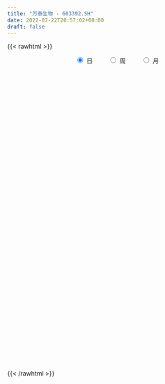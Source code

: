 ```yaml
---
title: "万泰生物 - 603392.SH"
date: 2022-07-22T20:57:02+08:00
draft: false
---
```

{{< rawhtml >}}
    <div style="text-align: center">
        <label style="padding: 1rem;"><input style="margin-right: .5rem" type="radio" name="period" value="D" checked onclick="period_change(this)">日</label>
        <label style="padding: 1rem;"><input style="margin-right: .5rem" type="radio" name="period" value="W" onclick="period_change(this)">周</label>
        <label style="padding: 1rem;"><input style="margin-right: .5rem" type="radio" name="period" value="M" onclick="period_change(this)">月</label>
    </div>
    <div id="chart" style="height: 700px;"></div> 
    <script type="text/javascript">
        const D_v = [40655.53,50555.77,61889.68,45656.63,68825.95,61385.12,40857.14,65680.72,64303.38,60136.95,59202.55,63766.22,50568.38,38785.0,48232.39,52549.21,39515.49,45872.75,40917.5,37138.83,71300.13,54491.83,67812.67,34618.19,43790.37,43344.21,34226.15,19965.22,36412.5,38536.58,28793.48,22254.84,18886.49,23066.13,15330.0,18073.84,24086.32,14543.42,19683.13,15306.91,28498.94,22264.18,15011.5,18801.82,14056.57,16717.66,24301.08,13027.8,22461.82,20604.94,12627.74,15464.22,10409.56,10789.52,12591.5,14819.95,9789.43,24243.78,25536.09,17450.72,10450.7,11233.76,12501.21,8518.9,11168.65,17611.52,13922.78,15717.94,7241.74,7333.08,12376.06,7356.01,9271.56,7936.03,13908.55,6505.1,7270.55,21451.56,23005.15,14468.25,9579.01,9866.15,11186.0,14213.27,7302.9,20492.26,20294.48,15551.03,5506.4,4870.13,4347.77,10389.99,5010.84,4607.1,4390.1,8245.4,8496.85,12874.72,5410.29,4055.24,12704.91,9029.47,7336.0,23181.32,14891.38,17153.57,13362.76,14404.41,16193.68,24405.3,17749.32,18490.27,12459.32,16534.57,12142.25,12525.86,13385.71,12654.34,10025.0,11743.94,8127.72,8694.74,8474.2,12169.99,22617.16,28805.57,30332.42,29126.15,18203.53,20110.2,28843.5,27995.75,24335.28,23721.76,21851.85,19957.33,25667.17,23704.98,19266.92,20325.81,11395.61,17347.38,13762.5,23037.36,16505.24,17175.3,17402.62,13979.6,17423.13,15240.6,11858.17,19930.47,26693.97,15442.77,24561.13,19931.1,18399.68,15757.82,16747.06,17857.82,11257.05,12531.33,14902.5,16602.97,20446.06,14986.84,11988.6,12900.78,14845.71,16255.03,13517.78,10256.54,8459.85,13167.63,8200.94,10130.71,12875.37,10303.27,12863.91,8134.31,6267.97,11303.59,8385.81,8683.78,5389.92,5614.02,14744.69,16869.66,10853.35,14661.3,7842.98,11113.6,11446.96,11412.64,8854.94,17176.94,18783.41,14224.45,16956.42,12884.19,12236.43,19841.02,20600.42,16147.03,11074.17,13200.8,15322.67,13401.57,10078.44,19686.92,12417.43,10510.64,18052.31,13556.46,13992.29,14244.68,16605.27,12832.12,17444.42,15521.42,21554.41,16731.95,12221.2,10282.61,25819.84,14359.06,16945.85,9547.06,27305.84,25936.05,17279.58,14947.1,17345.57,16037.75,11287.49,13783.94,14801.63,12348.73,9674.0,15282.66,10636.53,11398.51,8880.25,10610.5,9860.88,16409.16,12327.21,9692.96,9305.66,17862.15,18585.63,11337.15,11834.57,8656.36,7888.7,7969.99,13820.59,15361.71,14733.61,15791.3,14426.7,13117.2,12708.3,11930.83,14219.91,15230.72,11062.98,12165.73,15252.27,10013.01,8968.12,26657.37,15918.43,14185.23,13346.77,13139.51,24467.55,24458.4,23549.29,16657.76,13740.77,16700.97,19679.5,16701.36,23149.12,40829.9,33072.99,30621.84,17448.71,16321.37,19635.52,22853.06,16291.41,11307.92,14999.47,23168.38,19550.28,14617.12,31335.78,31381.61,39403.31,24851.14,26925.1,21549.9,23227.37,16259.71,21464.45,14327.57,16147.76,10061.17,10337.93,25777.71,23721.4,13020.26,11338.41,10741.16,13344.03,9720.71,9224.92,10612.04,11944.02,10198.99,12838.66,16505.78,11484.47,20063.32,13895.64,22398.66,14111.72,17316.74,7959.76,9146.37,11936.01,21555.26,35814.24,17888.24,15822.95,17402.25,15542.63,14004.68,25155.82,13099.0,15396.06,13233.08,16455.91,11738.18,10792.81,8582.0,14247.27,9239.64,15838.1,30296.51,12671.24,11080.71,13371.21,10525.44,15025.52,11698.16,9002.93,12194.33,12928.45,8255.51,6738.79,6424.63,14706.37,8937.94,12625.4,15384.05,13393.24,17341.35,11757.42,20412.5,11636.17,23910.06,25819.69,19780.19,37465.36,32377.9,24783.78,13944.52,26331.23,14550.19,11115.08,9512.26,10205.12,10745.81,15117.51,13087.63,9911.98,7962.07,24625.59,12409.53,20293.76,23510.54,20044.14,11337.83,11459.88,9660.89,14374.7,16145.09,13621.33,16845.51,15105.86,13105.41,9413.76,14286.28,11330.98,10652.49,15665.37,13561.84,21690.04,27376.52,18075.01,18523.02,21621.88,27124.78,25086.0,11520.88,14932.35,15220.21,8717.84,10858.37,10109.31,11001.29,11695.3,13669.65,15055.43,6562.8,6772.75,9792.53,16851.44,11554.41,37175.18,22398.6,20468.61,27150.43,15287.11,17339.93,37162.56,28787.69,28735.13,26687.62,19894.73,19772.9,27227.17,16903.53,13306.74,17595.19,24210.79,27886.16,14431.32,13205.49,12275.33,11996.0,14323.07,19240.41,24638.47,19576.3,16920.97,56479.71,111342.35,58833.14,68999.44,46454.78,40915.0,33939.2,58729.52,45191.4,29187.56,22670.74,24144.23,30699.99,36600.73,41553.56,68491.6,65406.68,47151.54,37544.63,35622.55,45436.68,31624.56,32771.97,41606.79,26496.02,16555.61,39559.16,32884.56,25585.97,25160.98,23072.9,24571.47,46145.17,31819.16,32129.73,33031.93,33071.94,26471.39,22742.58,16547.84,25258.95]
const D_histogram = [0.0,0.2993048433,0.8987476141,1.3203487864,2.6136910065,4.0222884427,5.9625671438,7.5292011053,6.9792901425,5.1724875735,4.9659101438,3.2742211106,2.5038515891,2.2013966273,2.6140449623,1.39238777,1.2392017063,0.472439889,0.2287772163,1.3520609345,3.1112481764,5.5711098669,4.8695756476,4.0814359268,2.8057959547,2.3444496676,1.1359746701,-0.2375178661,-2.611926589,-5.0046341703,-6.8520546349,-7.1641664216,-7.0728762165,-7.6172355856,-7.3749650559,-6.7855128394,-6.4769880857,-6.0543075109,-5.9411300584,-5.5797367882,-3.8047662156,-2.5326008824,-1.3882501192,-1.0955935423,-0.8684216581,-0.5818191692,-1.4261263595,-1.9023765016,-3.333722215,-4.1546898282,-4.1602251394,-3.8018825694,-3.1375196672,-2.7895721171,-2.0710888253,-1.3505011414,-1.007268005,-0.3227461955,1.1876516929,1.4509364613,1.4968250038,0.9634856861,1.0099199459,1.0167868573,1.4779996452,2.2168630823,2.7413520609,2.4289234905,1.9844028578,1.7043363665,0.9037959877,0.4755366655,0.4328083254,0.0720195033,-0.6582747528,-0.9473130582,-1.0592560235,0.0744651998,1.0588704084,1.4859603025,1.5800798505,1.8717796272,1.9805818276,2.1240737923,1.9316917883,2.5440681954,2.2247063404,1.384074045,0.7439228837,0.2268301059,-0.1176191181,-0.8760696446,-1.1285598894,-1.2089363724,-1.2427513056,-1.3429709773,-1.5754146483,-1.9540918936,-1.9948786874,-1.9046276484,-1.8953697541,-1.6662843421,-1.3408117228,-0.2318372835,0.2774070718,1.0892478936,1.203954679,1.4785838101,1.8892895025,2.2426630785,2.965320786,3.1836518566,3.2637377042,3.1517252075,2.7010175941,2.4862623464,1.6145042699,1.1994075122,1.0353185734,1.0239495827,1.0165817839,0.3160930856,-0.3010066677,-0.2182402993,1.0517575158,2.5201985004,4.7514372752,5.1887147126,5.5963956518,5.613165835,6.8677722849,7.6170368606,5.7880241998,3.3089215721,3.0055812188,2.7559066716,3.2920662089,4.4702328975,5.2002717227,5.0772818819,4.0213885685,3.9279469989,3.0118397625,2.7055229951,2.6496270634,1.5190911526,0.3291985251,-1.3066080972,-2.3935285386,-2.8633859636,-3.035300514,-1.9649503904,-3.3418944369,-4.4556231883,-7.0557209639,-9.1638153477,-11.0152922525,-11.4554664386,-11.5215603505,-11.1358393433,-10.5440935865,-9.7931894311,-9.980653473,-8.8487304557,-8.8486457466,-9.1453333162,-8.3701649981,-6.5873575624,-4.5207357817,-3.7074077225,-2.0475267539,-0.4320621626,0.8006374666,1.7435750593,1.9639241625,2.5781563697,3.5377614691,4.3548910508,4.4638960996,4.2733563991,4.1525016004,3.494006931,3.4740544976,3.9955128138,4.0534244679,3.6681207954,4.8260869778,5.9657737321,5.9542686647,6.4322737896,6.2124530712,6.2386524474,5.29813795,4.5821872822,3.8126291641,3.9715842284,3.3472995763,3.1927592556,1.7571735999,0.9377334241,0.5765710778,-0.135140406,-0.2197442163,-1.1871736858,-2.1446179809,-1.9851807725,-1.4199075789,-1.2220793539,-1.1479100148,-0.0452829627,0.6659383501,-4.7590468485,-8.0487000454,-9.6049583156,-10.7173134442,-11.0819652216,-10.7057682751,-10.1930319835,-9.3781910374,-8.5006364064,-6.7673709076,-5.0288569688,-3.7694168592,-2.8593853165,-1.2286670412,0.0792956744,0.5163291204,0.9118043953,2.090604496,3.4596070359,4.2102141465,4.4081308393,3.9258650144,4.2442283783,4.0884411808,4.2246272254,4.3419773391,3.8252057185,3.5356182907,3.7784537588,3.3317225644,3.0161646185,2.2653572399,1.3104008437,1.0607951401,1.1171759358,1.1683883054,0.8293839456,0.3197542087,0.8632065254,2.1147499075,2.6509537916,3.0045890033,2.5183277276,2.1712212043,1.7599318564,1.7037637539,0.9509037884,-0.1273017884,-1.0290606713,-2.149047803,-2.2509244313,-1.4948763294,-0.6483095478,0.513311161,1.8282064965,2.3894145913,2.7598963227,2.0355160003,1.2453537215,0.5163614499,-1.426369368,-2.7356390396,-3.9067647643,-3.7780335275,-4.0369538475,-4.0099985136,-4.4891951328,-5.4647132783,-5.5906970401,-5.0027656358,-3.4928353393,-3.1188728287,-2.4451346054,-2.6407126752,-2.0700297131,-2.4750593314,-3.5796450046,-4.4050575714,-4.2172230708,-4.1233373494,-4.2146868384,-3.7357433535,-3.2937443451,-2.8950318639,-2.6539014915,-2.3094484456,-2.0853355395,-0.6366592141,1.4814462715,3.3048398405,4.5525783236,5.5602809956,6.4292548005,6.846020991,6.438379803,5.7364146001,5.2489443965,4.9758764609,4.6589231915,4.0243460706,4.669186314,4.3879849922,4.0224947016,3.2287065549,2.7482779759,1.8245797912,1.1887023173,0.5277243877,0.2686430795,-0.1735680339,-0.6438048404,-0.8431990581,-1.2867619871,-1.3715276197,-0.7879618707,-0.8162318378,-1.6107431287,-1.9320734765,-1.61329572,-1.4481563998,-1.4172179183,-0.9122956141,0.8621529211,2.428567825,3.5899562693,4.064018977,3.7942821661,3.0580947497,2.3004835141,2.2671868645,1.8037708924,1.2421941973,1.1919790314,0.25412259,-0.3880410315,-0.6061058956,-1.0286408313,-1.0972665371,-1.0388023374,-0.8254347765,-0.5051352378,-0.5004036999,-0.5623835507,-0.6131445111,-0.5315616733,-1.4033014545,-1.6609111018,-1.8392233822,-2.0015192938,-2.2976982216,-2.2594452768,-2.3587914374,-2.2695928706,-2.4139947006,-2.5794218808,-2.3139834751,-2.4418967818,-2.6777253433,-3.0131434496,-3.2614489974,-2.6701683796,-2.4473962296,-0.8592364827,-0.6504199804,-0.2019949353,1.2568017752,1.8744887007,2.2167876403,2.1069353334,2.7708222286,3.4394910265,3.6923789693,3.2513671131,2.717248615,1.7464421404,2.1934200835,1.6001172336,1.3203611193,1.2258115732,-0.4001781228,-1.783724742,-1.2488277303,0.0280822614,1.2410299908,1.9683972077,2.0877815547,2.2413792106,2.4198532986,2.3648373845,2.3779485998,2.0830380579,1.9995324646,1.7445794799,1.0520454275,0.4790816182,-0.3218459453,-0.9995754519,-0.8653919788,-0.898740719,-0.4212874007,-0.5367219978,-0.8339741653,-0.7918281739,-0.196572293,1.2615232612,2.0911132636,2.135174582,2.0313408054,2.0123974787,1.558053976,1.1765464805,0.98883506,0.7055394759,0.6729666587,0.4799037425,0.3841759057,0.0887551029,-0.3082489302,-0.4589533545,0.207795321,0.1874478999,-1.6279784587,-2.0184109098,-1.8505489293,-2.5607252575,-3.227427521,-8.4756068275,-12.1680994238,-14.5921036454,-15.1251483143,-14.5381951421,-13.1958284578,-11.496857533,-9.4074895884,-7.5954750174,-6.0911368861,-4.4004504038,-2.5783896587,-0.6168442075,0.7167800881,1.5138153088,2.1328730457,2.5615831836,2.8069371823,3.4043982639,3.7233486779,3.4353711335,3.165451535,1.9629020435,0.61471726,-0.3081140706,-1.0505569471,-1.238484569,-1.2978366583,-0.977607651,-0.1111059552,0.5063394586,0.8243932792,1.2093819847,1.5087250402,1.8335355168,2.230959929,2.7705088106,3.9816567713,4.6592245313,4.747532261,4.7599308892,4.6015714495,4.5879920143,4.4639597842,4.1859771562,4.0883962692,3.9739639701,3.7533751821,3.9542727362,3.8439539428,3.6479118052,3.3496865058,2.7746045131,2.2361645506,1.2671023951,0.9069524313,0.4398334635,-0.0823341045,-0.7888576312,-1.1930198813,-1.338451413,-1.2606252257,-1.4378269686]
const D_fast = [0.0,0.3741310541,1.1982607284,1.9499490974,3.8967140691,6.310883616,9.741804103,13.1907383409,14.3856499137,13.8719692381,14.9068693443,14.0337355887,13.8893289645,14.1372231595,15.2033827351,14.3298224853,14.4864368481,13.8377850031,13.6513166345,15.1126155863,17.6496148723,21.5022540295,22.0181137221,22.2503329831,21.6761419996,21.8009081294,20.8764267995,19.4435547968,16.4161644266,12.7722983027,9.2118641794,7.1087107872,5.4317819383,2.9831136727,1.3816429385,0.2747169451,-1.0360053226,-2.1269016255,-3.4990066876,-4.5325476145,-3.7087685958,-3.0697534831,-2.2724652498,-2.2537070584,-2.2436405887,-2.1024928921,-3.3033316723,-4.2551759398,-6.519952207,-8.3795922772,-9.4251838732,-10.0173119456,-10.1373289603,-10.4867744394,-10.2860633539,-9.9031009553,-9.8116848202,-9.2078495596,-7.400538748,-6.7745198642,-6.3544250708,-6.6468929669,-6.3479787206,-6.086915095,-5.2562023957,-3.9631231881,-2.7532961942,-2.458493892,-2.4069138102,-2.2608962099,-2.8354875919,-3.1448627476,-3.0793890064,-3.4221729527,-4.3170358969,-4.8429024669,-5.2196594381,-4.0673219148,-2.8181991041,-2.0196191344,-1.5304796238,-0.7708349403,-0.166887283,0.5076231298,0.7981640728,2.0465575288,2.2833722589,1.7887584747,1.3345880344,0.874202783,0.5003487794,-0.4771191582,-1.0117493753,-1.3943599514,-1.738862711,-2.1748251271,-2.8011224602,-3.6683226788,-4.2078291444,-4.5937350175,-5.0583195618,-5.2458052354,-5.2555355467,-4.2045204283,-3.625924305,-2.5417715098,-2.1260760548,-1.4818009711,-0.598772903,0.3152664426,1.7792543466,2.7934983813,3.6895186549,4.3654374601,4.5899842453,4.9967945841,4.5286625751,4.4134176954,4.5081584,4.752776805,4.9995544522,4.3780890253,3.6857376051,3.7139438986,5.2468810926,7.3453717023,10.7644697959,12.4989259115,14.3057057637,15.7257674056,18.6973169267,21.3508407175,20.9688341067,19.316961872,19.7650168235,20.2043189441,21.5634950336,23.8592199466,25.8893267025,27.0356573322,26.9851111609,27.873656341,27.7105090452,28.0805730266,28.6870838608,27.9363207381,26.8287277419,24.8662690953,23.1809665193,21.9952626034,21.0645229245,21.6436354505,19.4312177947,17.2035832463,12.8395552297,8.440507009,3.8352070411,0.5311662453,-2.4153177542,-4.8135565829,-6.8578342226,-8.555227425,-11.2378548351,-12.3181144318,-14.5301911594,-17.113212058,-18.4305849894,-18.2946169443,-17.358179109,-17.4717029804,-16.3237037004,-14.8162546497,-13.3833956538,-12.0045642963,-11.2932341524,-10.0344628528,-8.1904173861,-6.2845650417,-5.059585968,-4.1817865687,-3.2645159673,-3.049508904,-2.200947713,-0.6806111934,0.3906565777,0.9223831041,3.2868710309,5.9180012183,7.395063317,9.4811368893,10.8144294387,12.4002919268,12.7843119169,13.2139080696,13.3975072426,14.549358364,14.7618986059,15.4055480991,14.4092558433,13.8242490237,13.6072294467,12.8617328614,12.722192997,11.4579701061,9.9643713158,9.6275133311,9.83780963,9.7301180165,9.5173098519,10.6086161633,11.4863220636,4.8715751529,-0.4302530553,-4.3877509044,-8.1794343941,-11.3145774769,-13.6148225991,-15.6503443034,-17.1800511167,-18.4276555873,-18.3862328154,-17.9049331187,-17.587847224,-17.3926620104,-16.0691104954,-14.7413238612,-14.1752081352,-13.5517817613,-11.8503305367,-9.6164262378,-7.8132655906,-6.513316188,-6.0141157592,-4.6346953007,-3.768372203,-2.5760293521,-1.3731849036,-0.9336550947,-0.3393379498,0.848110958,1.2343104047,1.6727936134,1.4883255448,0.8609693595,0.876562441,1.2122372206,1.5555466665,1.4238882932,0.9941971085,1.7534510565,3.5336819155,4.7326242475,5.8374067099,5.9807273662,6.1764261439,6.2051197602,6.5748925962,6.0597585777,4.9497275538,3.7907035031,2.1334544206,1.4688466846,1.851175704,2.5356650987,3.8256135977,5.5975605574,6.7561223,7.8165781121,7.6010767898,7.1222529414,6.5223510323,4.2230278724,2.2298484409,0.0820315251,-0.73374562,-2.0019044018,-2.9774486964,-4.5789440987,-6.9206405638,-8.4442985856,-9.1070585903,-8.4703371286,-8.8760928252,-8.8136382533,-9.6693944918,-9.616218958,-10.6400134091,-12.6395103335,-14.5661872932,-15.4326585602,-16.3696071762,-17.5146283748,-17.9696207283,-18.3510578061,-18.676103291,-19.0984482914,-19.3313573569,-19.6285783357,-18.3390668138,-15.8505997604,-13.2009962312,-10.8151131672,-8.4173402463,-5.9410527413,-3.812781303,-2.6108275402,-1.8786890931,-1.0539231976,-0.083022018,0.7647555104,1.1362649072,2.9484017291,3.7641966553,4.4043300402,4.4177185322,4.6243594472,4.1568062102,3.8181043156,3.289057483,3.0971369447,2.6115338228,1.9803458062,1.5701518239,0.8048983982,0.3772508607,0.763826142,0.5314982155,-0.6656988576,-1.4700475746,-1.554593748,-1.7514935278,-2.0748595259,-1.7980111252,0.1919756402,2.3655325005,4.4244100121,5.914477464,6.5933111946,6.6216474656,6.4391571085,6.9726571751,6.9601839262,6.7091557804,6.9569353724,6.0826095784,5.343435699,4.973844361,4.2941492175,3.9512068774,3.7499704928,3.7569793596,3.9509950888,3.8306257017,3.6280499632,3.424002875,3.3726952945,2.1501301497,1.4772927269,0.839174601,0.1764988659,-0.6941046173,-1.2207129917,-1.9097570117,-2.3879566625,-3.1358571677,-3.946139818,-4.2591972811,-4.9975847832,-5.9028446805,-6.9915486493,-8.0552164464,-8.1314779235,-8.5205548309,-7.1472042047,-7.1009926975,-6.7030663862,-4.9300692319,-3.8437601312,-2.9472642815,-2.5303827551,-1.1737903027,0.3547512518,1.5307339369,1.902563859,2.0477575146,1.5135615752,2.5088945391,2.3156209976,2.3659551631,2.5778585103,0.8518242837,-0.9776535211,-0.754963442,0.5289671151,2.0521723423,3.2716388611,3.9129685967,4.6269110552,5.4103484679,5.9465418999,6.5541402651,6.7799892377,7.1963667605,7.3775586458,6.9480359503,6.4948425455,5.6134534957,4.6858301262,4.6036656045,4.3456316846,4.7177631527,4.4681480561,3.9624023474,3.8065912952,4.3527041029,6.1261804723,7.4785487906,8.0564037546,8.4604051794,8.9445612224,8.8797312136,8.7923603382,8.8518576827,8.7449469676,8.8806158151,8.8075288345,8.8078449741,8.534612947,8.0605466814,7.7951039185,8.5138014243,8.5403159781,6.3178950049,5.4228598263,5.1280845745,3.7777269319,2.3041677882,-5.0629132252,-11.7974306775,-17.8694608105,-22.1837925578,-25.2313881712,-27.1879786014,-28.3632220598,-28.6257265123,-28.7125806957,-28.7310267859,-28.1404529046,-26.9629895741,-25.1556551748,-23.6428358571,-22.4673468093,-21.315070811,-20.2459648772,-19.2988765828,-17.8503159353,-16.6005283519,-16.0296631129,-15.5082198276,-16.2200438082,-17.4145492768,-18.414409125,-19.4194912383,-19.9170400025,-20.3008512564,-20.2250241618,-19.3862989548,-18.6422686763,-18.1181165359,-17.4307823343,-16.7542580187,-15.971063663,-15.0158992684,-13.7837231842,-11.5771610306,-9.7347871379,-8.4595963428,-7.2572149924,-6.2651815698,-5.1317630014,-4.1398052854,-3.3712936243,-2.446775444,-1.5677167507,-0.849961743,0.339503995,1.1901736873,1.9061095011,2.4453058281,2.5638749637,2.5844761388,1.9321895821,1.7987777262,1.4416171242,0.8988660301,-0.0048719044,-0.7072891248,-1.1873335097,-1.4246636289,-1.9613221139]
const D_slow = [0.0,0.0748262108,0.2995131143,0.6296003109,1.2830230626,2.2885951733,3.7792369592,5.6615372355,7.4063597712,8.6994816645,9.9409592005,10.7595144781,11.3854773754,11.9358265322,12.5893377728,12.9374347153,13.2472351419,13.3653451141,13.4225394182,13.7605546518,14.5383666959,15.9311441626,17.1485380745,18.1688970562,18.8703460449,19.4564584618,19.7404521294,19.6810726628,19.0280910156,17.776932473,16.0639188143,14.2728772089,12.5046581548,10.6003492583,8.7566079944,7.0602297845,5.4409827631,3.9274058854,2.4421233708,1.0471891737,0.0959976198,-0.5371526008,-0.8842151306,-1.1581135161,-1.3752189307,-1.520673723,-1.8772053128,-2.3527994382,-3.186229992,-4.224902449,-5.2649587339,-6.2154293762,-6.999809293,-7.6972023223,-8.2149745286,-8.552599814,-8.8044168152,-8.8851033641,-8.5881904409,-8.2254563255,-7.8512500746,-7.6103786531,-7.3578986666,-7.1037019522,-6.7342020409,-6.1799862704,-5.4946482551,-4.8874173825,-4.3913166681,-3.9652325764,-3.7392835795,-3.6203994131,-3.5121973318,-3.494192456,-3.6587611442,-3.8955894087,-4.1604034146,-4.1417871146,-3.8770695125,-3.5055794369,-3.1105594743,-2.6426145675,-2.1474691106,-1.6164506625,-1.1335277155,-0.4975106666,0.0586659185,0.4046844297,0.5906651507,0.6473726771,0.6179678976,0.3989504864,0.1168105141,-0.185423579,-0.4961114054,-0.8318541497,-1.2257078118,-1.7142307852,-2.2129504571,-2.6891073692,-3.1629498077,-3.5795208932,-3.9147238239,-3.9726831448,-3.9033313769,-3.6310194034,-3.3300307337,-2.9603847812,-2.4880624056,-1.9273966359,-1.1860664394,-0.3901534753,0.4257809508,1.2137122526,1.8889666512,2.5105322377,2.9141583052,3.2140101833,3.4728398266,3.7288272223,3.9829726683,4.0619959397,3.9867442727,3.9321841979,4.1951235768,4.8251732019,6.0130325207,7.3102111989,8.7093101118,10.1126015706,11.8295446418,13.733803857,15.1808099069,16.0080402999,16.7594356046,17.4484122725,18.2714288248,19.3889870491,20.6890549798,21.9583754503,22.9637225924,23.9457093421,24.6986692827,25.3750500315,26.0374567974,26.4172295855,26.4995292168,26.1728771925,25.5744950579,24.858648567,24.0998234385,23.6085858409,22.7731122316,21.6592064346,19.8952761936,17.6043223567,14.8504992936,11.9866326839,9.1062425963,6.3222827605,3.6862593638,1.2379620061,-1.2572013622,-3.4693839761,-5.6815454128,-7.9678787418,-10.0604199913,-11.7072593819,-12.8374433273,-13.7642952579,-14.2761769464,-14.3841924871,-14.1840331204,-13.7481393556,-13.257158315,-12.6126192225,-11.7281788552,-10.6394560925,-9.5234820676,-8.4551429678,-7.4170175677,-6.543515835,-5.6750022106,-4.6761240071,-3.6627678902,-2.7457376913,-1.5392159469,-0.0477725138,1.4407946523,3.0488630997,4.6019763675,6.1616394794,7.4861739669,8.6317207874,9.5848780785,10.5777741356,11.4145990296,12.2127888435,12.6520822435,12.8865155995,13.030658369,12.9968732675,12.9419372134,12.6451437919,12.1089892967,11.6126941036,11.2577172089,10.9521973704,10.6652198667,10.653899126,10.8203837135,9.6306220014,7.6184469901,5.2172074112,2.5378790501,-0.2326122553,-2.9090543241,-5.4573123199,-7.8018600793,-9.9270191809,-11.6188619078,-12.87607615,-13.8184303648,-14.5332766939,-14.8404434542,-14.8206195356,-14.6915372555,-14.4635861567,-13.9409350327,-13.0760332737,-12.0234797371,-10.9214470273,-9.9399807737,-8.8789236791,-7.8568133839,-6.8006565775,-5.7151622427,-4.7588608131,-3.8749562405,-2.9303428008,-2.0974121597,-1.3433710051,-0.7770316951,-0.4494314842,-0.1842326991,0.0950612848,0.3871583612,0.5945043476,0.6744428998,0.8902445311,1.418932008,2.0816704559,2.8328177067,3.4623996386,4.0052049397,4.4451879038,4.8711288423,5.1088547893,5.0770293422,4.8197641744,4.2825022237,3.7197711158,3.3460520335,3.1839746465,3.3123024368,3.7693540609,4.3667077087,5.0566817894,5.5655607895,5.8768992199,6.0059895823,5.6493972403,4.9654874805,3.9887962894,3.0442879075,2.0350494457,1.0325498172,-0.089748966,-1.4559272855,-2.8536015456,-4.1042929545,-4.9775017893,-5.7572199965,-6.3685036479,-7.0286818166,-7.5461892449,-8.1649540778,-9.0598653289,-10.1611297218,-11.2154354895,-12.2462698268,-13.2999415364,-14.2338773748,-15.057313461,-15.781071427,-16.4445467999,-17.0219089113,-17.5432427962,-17.7024075997,-17.3320460318,-16.5058360717,-15.3676914908,-13.9776212419,-12.3703075418,-10.658802294,-9.0492073433,-7.6151036932,-6.3028675941,-5.0588984789,-3.894167681,-2.8880811634,-1.7207845849,-0.6237883368,0.3818353386,1.1890119773,1.8760814713,2.3322264191,2.6294019984,2.7613330953,2.8284938652,2.7851018567,2.6241506466,2.4133508821,2.0916603853,1.7487784804,1.5517880127,1.3477300533,0.9450442711,0.462025902,0.058701972,-0.303337128,-0.6576416076,-0.8857155111,-0.6701772808,-0.0630353246,0.8344537428,1.850458487,2.7990290285,3.5635527159,4.1386735945,4.7054703106,5.1564130337,5.466961583,5.7649563409,5.8284869884,5.7314767305,5.5799502566,5.3227900488,5.0484734145,4.7887728302,4.5824141361,4.4561303266,4.3310294016,4.1904335139,4.0371473862,3.9042569678,3.5534316042,3.1382038288,2.6783979832,2.1780181598,1.6035936043,1.0387322851,0.4490344258,-0.1183637919,-0.721862467,-1.3667179372,-1.945213806,-2.5556880014,-3.2251193373,-3.9784051997,-4.793767449,-5.4613095439,-6.0731586013,-6.287967722,-6.4505727171,-6.5010714509,-6.1868710071,-5.7182488319,-5.1640519218,-4.6373180885,-3.9446125313,-3.0847397747,-2.1616450324,-1.3488032541,-0.6694911004,-0.2328805653,0.3154744556,0.715503764,1.0455940438,1.3520469371,1.2520024064,0.8060712209,0.4938642884,0.5008848537,0.8111423514,1.3032416533,1.825187042,2.3855318447,2.9904951693,3.5817045154,4.1761916654,4.6969511798,5.196834296,5.6329791659,5.8959905228,6.0157609274,5.935299441,5.6854055781,5.4690575833,5.2443724036,5.1390505534,5.004870054,4.7963765126,4.5984194692,4.5492763959,4.8646572112,5.3874355271,5.9212291726,6.4290643739,6.9321637436,7.3216772376,7.6158138577,7.8630226227,8.0394074917,8.2076491564,8.327625092,8.4236690684,8.4458578442,8.3687956116,8.254057273,8.3060061033,8.3528680782,7.9458734636,7.4412707361,6.9786335038,6.3384521894,5.5315953092,3.4126936023,0.3706687463,-3.277357165,-7.0586442436,-10.6931930291,-13.9921501436,-16.8663645268,-19.2182369239,-21.1171056783,-22.6398898998,-23.7400025007,-24.3845999154,-24.5388109673,-24.3596159453,-23.9811621181,-23.4479438567,-22.8075480608,-22.1058137652,-21.2547141992,-20.3238770297,-19.4650342464,-18.6736713626,-18.1829458517,-18.0292665367,-18.1062950544,-18.3689342912,-18.6785554334,-19.003014598,-19.2474165108,-19.2751929996,-19.1486081349,-18.9425098151,-18.6401643189,-18.2629830589,-17.8045991797,-17.2468591975,-16.5542319948,-15.558817802,-14.3940116691,-13.2071286039,-12.0171458816,-10.8667530192,-9.7197550157,-8.6037650696,-7.5572707805,-6.5351717132,-5.5416807207,-4.6033369252,-3.6147687411,-2.6537802555,-1.7418023041,-0.9043806777,-0.2107295494,0.3483115882,0.665087187,0.8918252948,1.0017836607,0.9812001346,0.7839857268,0.4857307565,0.1511179032,-0.1640384032,-0.5234951453]
const D_data = [['2020-07-03', 163.5, 160.1, 156.0, 164.0],['2020-07-06', 159.45, 164.79, 156.99, 166.8],['2020-07-07', 160.86, 171.5, 160.86, 176.33],['2020-07-08', 172.0, 173.0, 166.88, 174.95],['2020-07-09', 170.96, 190.3, 170.09, 190.3],['2020-07-10', 188.4, 202.0, 187.25, 204.83],['2020-07-13', 208.12, 222.2, 201.0, 222.2],['2020-07-14', 232.0, 233.13, 222.2, 239.0],['2020-07-15', 223.88, 216.12, 215.0, 239.99],['2020-07-16', 211.89, 200.0, 197.0, 213.95],['2020-07-17', 202.46, 220.0, 195.57, 220.0],['2020-07-20', 217.99, 201.02, 198.0, 223.2],['2020-07-21', 196.98, 209.79, 188.93, 215.56],['2020-07-22', 205.93, 216.3, 202.02, 221.1],['2020-07-23', 211.89, 229.25, 211.0, 234.66],['2020-07-24', 226.0, 210.0, 209.5, 238.99],['2020-07-27', 211.0, 222.59, 205.8, 223.33],['2020-07-28', 221.88, 214.99, 205.5, 221.95],['2020-07-29', 210.06, 221.0, 210.05, 226.49],['2020-07-30', 233.0, 243.1, 232.58, 243.1],['2020-07-31', 254.0, 262.71, 235.0, 267.41],['2020-08-03', 256.0, 288.61, 255.03, 288.68],['2020-08-04', 285.61, 260.31, 259.75, 296.8],['2020-08-05', 252.5, 261.3, 245.5, 268.6],['2020-08-06', 265.0, 255.0, 238.88, 265.0],['2020-08-07', 251.0, 265.3, 248.0, 271.86],['2020-08-10', 268.5, 255.6, 239.6, 268.5],['2020-08-11', 251.0, 249.7, 248.5, 258.44],['2020-08-12', 247.02, 228.6, 224.8, 253.4],['2020-08-13', 228.6, 215.0, 208.2, 232.0],['2020-08-14', 213.0, 207.98, 203.98, 217.46],['2020-08-17', 209.0, 217.9, 207.5, 222.0],['2020-08-18', 217.49, 218.55, 215.13, 225.29],['2020-08-19', 218.9, 205.1, 203.33, 218.9],['2020-08-20', 202.0, 209.5, 202.0, 210.48],['2020-08-21', 214.3, 211.55, 210.0, 218.03],['2020-08-24', 212.9, 206.03, 202.0, 215.49],['2020-08-25', 206.44, 205.08, 203.14, 211.0],['2020-08-26', 205.17, 198.29, 198.09, 210.15],['2020-08-27', 196.57, 198.31, 191.57, 200.98],['2020-08-28', 200.2, 218.14, 200.05, 218.14],['2020-08-31', 221.0, 217.53, 213.8, 225.0],['2020-09-01', 217.54, 220.81, 216.53, 225.5],['2020-09-02', 219.8, 212.89, 209.81, 220.0],['2020-09-03', 210.99, 212.51, 205.89, 216.5],['2020-09-04', 209.16, 213.86, 207.6, 220.0],['2020-09-07', 214.0, 197.12, 196.0, 214.79],['2020-09-08', 200.0, 196.51, 193.88, 203.99],['2020-09-09', 192.0, 176.86, 176.86, 192.0],['2020-09-10', 177.02, 174.86, 166.0, 179.78],['2020-09-11', 173.0, 178.82, 173.0, 180.69],['2020-09-14', 180.05, 180.32, 177.72, 186.31],['2020-09-15', 178.8, 183.2, 177.58, 184.85],['2020-09-16', 182.17, 178.55, 176.0, 185.6],['2020-09-17', 176.86, 183.0, 175.0, 184.78],['2020-09-18', 183.2, 184.36, 183.0, 187.88],['2020-09-21', 184.38, 180.33, 177.99, 185.5],['2020-09-22', 179.0, 185.6, 179.0, 193.88],['2020-09-23', 185.8, 201.01, 184.51, 203.96],['2020-09-24', 197.0, 190.05, 189.6, 198.9],['2020-09-25', 190.97, 188.2, 185.88, 193.91],['2020-09-28', 191.0, 179.5, 176.0, 191.0],['2020-09-29', 179.82, 185.17, 174.0, 185.29],['2020-09-30', 185.17, 184.6, 182.29, 187.0],['2020-10-09', 187.34, 191.58, 183.82, 192.4],['2020-10-12', 192.4, 198.88, 191.1, 201.85],['2020-10-13', 201.8, 200.78, 197.12, 205.98],['2020-10-14', 199.32, 192.2, 190.21, 203.68],['2020-10-15', 192.07, 189.6, 188.08, 194.87],['2020-10-16', 190.0, 190.58, 186.68, 193.8],['2020-10-19', 190.0, 181.62, 180.02, 190.99],['2020-10-20', 180.0, 182.98, 178.2, 184.47],['2020-10-21', 184.06, 186.39, 183.52, 189.99],['2020-10-22', 184.8, 181.01, 178.95, 184.8],['2020-10-23', 181.01, 172.67, 168.88, 182.0],['2020-10-26', 170.03, 174.25, 168.09, 175.3],['2020-10-27', 174.0, 174.0, 171.03, 175.2],['2020-10-28', 180.0, 191.4, 180.0, 191.4],['2020-10-29', 192.1, 195.16, 190.01, 201.0],['2020-10-30', 195.16, 192.5, 188.69, 195.83],['2020-11-02', 192.96, 190.5, 184.91, 195.02],['2020-11-03', 193.9, 195.0, 188.0, 195.0],['2020-11-04', 195.0, 195.0, 190.61, 199.0],['2020-11-05', 197.2, 197.5, 192.0, 199.5],['2020-11-06', 197.0, 194.59, 191.0, 197.0],['2020-11-09', 193.94, 207.5, 191.98, 208.25],['2020-11-10', 207.65, 198.5, 198.0, 217.9],['2020-11-11', 196.57, 190.3, 185.33, 196.57],['2020-11-12', 190.0, 189.72, 188.5, 193.58],['2020-11-13', 188.01, 188.6, 186.37, 191.8],['2020-11-16', 191.0, 188.56, 186.52, 191.0],['2020-11-17', 187.5, 180.05, 177.6, 188.56],['2020-11-18', 180.07, 182.88, 180.07, 183.99],['2020-11-19', 182.02, 183.19, 178.0, 184.0],['2020-11-20', 181.55, 182.43, 180.88, 185.45],['2020-11-23', 184.59, 180.1, 179.8, 185.0],['2020-11-24', 178.0, 176.22, 176.1, 178.77],['2020-11-25', 176.22, 171.1, 170.0, 178.45],['2020-11-26', 171.1, 172.33, 170.11, 175.02],['2020-11-27', 172.0, 172.19, 169.97, 174.8],['2020-11-30', 170.01, 169.5, 168.8, 172.36],['2020-12-01', 169.81, 170.99, 169.0, 173.0],['2020-12-02', 171.44, 171.96, 170.68, 173.68],['2020-12-03', 171.88, 184.48, 171.0, 185.9],['2020-12-04', 180.8, 180.81, 177.12, 183.67],['2020-12-07', 176.0, 188.2, 174.66, 189.82],['2020-12-08', 185.93, 182.4, 181.98, 190.0],['2020-12-09', 182.5, 186.09, 179.05, 189.19],['2020-12-10', 185.03, 190.62, 184.52, 193.2],['2020-12-11', 189.0, 193.32, 188.58, 199.0],['2020-12-14', 193.32, 202.74, 192.38, 206.0],['2020-12-15', 203.0, 201.33, 198.0, 211.99],['2020-12-16', 201.8, 203.0, 201.8, 207.94],['2020-12-17', 203.68, 203.2, 201.5, 207.68],['2020-12-18', 202.1, 200.0, 199.1, 204.97],['2020-12-21', 200.84, 203.55, 196.12, 204.8],['2020-12-22', 200.0, 194.4, 194.01, 203.98],['2020-12-23', 194.4, 198.2, 189.3, 198.97],['2020-12-24', 198.2, 201.15, 193.51, 202.87],['2020-12-25', 199.5, 203.93, 196.1, 208.49],['2020-12-28', 202.0, 205.3, 202.0, 207.74],['2020-12-29', 202.0, 195.8, 195.58, 204.98],['2020-12-30', 194.38, 193.85, 193.0, 198.22],['2020-12-31', 192.08, 201.53, 192.06, 203.5],['2021-01-04', 204.87, 221.0, 204.0, 221.68],['2021-01-05', 221.75, 233.0, 218.08, 236.96],['2021-01-06', 235.0, 256.3, 233.55, 256.3],['2021-01-07', 252.93, 246.0, 235.36, 252.93],['2021-01-08', 246.06, 253.4, 246.06, 262.79],['2021-01-11', 253.0, 255.5, 242.41, 265.0],['2021-01-12', 256.0, 281.05, 256.0, 281.05],['2021-01-13', 282.0, 287.8, 270.01, 293.8],['2021-01-14', 289.99, 260.0, 260.0, 290.0],['2021-01-15', 258.0, 246.04, 239.2, 259.21],['2021-01-18', 246.04, 270.64, 245.0, 270.64],['2021-01-19', 274.18, 274.57, 267.99, 283.0],['2021-01-20', 275.01, 290.18, 260.06, 292.8],['2021-01-21', 293.95, 308.69, 290.36, 309.0],['2021-01-22', 303.9, 315.0, 296.11, 318.1],['2021-01-25', 315.0, 313.13, 300.0, 322.15],['2021-01-26', 304.08, 305.1, 295.11, 312.16],['2021-01-27', 304.5, 320.59, 303.0, 325.99],['2021-01-28', 310.0, 313.8, 307.59, 325.82],['2021-01-29', 316.0, 324.0, 316.0, 341.88],['2021-02-01', 325.0, 331.98, 314.21, 338.98],['2021-02-02', 333.0, 320.71, 318.98, 335.43],['2021-02-03', 319.0, 318.19, 306.07, 325.0],['2021-02-04', 314.0, 308.3, 303.5, 321.0],['2021-02-05', 308.39, 310.0, 308.0, 329.9],['2021-02-08', 308.07, 315.0, 300.13, 325.0],['2021-02-09', 320.18, 318.12, 316.0, 324.98],['2021-02-10', 318.18, 337.53, 313.0, 344.0],['2021-02-18', 343.99, 307.2, 305.0, 344.7],['2021-02-19', 305.0, 303.78, 290.9, 314.0],['2021-02-22', 303.88, 273.41, 273.4, 306.0],['2021-02-23', 264.89, 262.96, 251.21, 278.0],['2021-02-24', 265.0, 249.64, 245.06, 265.0],['2021-02-25', 251.35, 254.0, 251.35, 265.19],['2021-02-26', 249.0, 249.59, 243.24, 258.0],['2021-03-01', 253.01, 248.12, 242.18, 255.66],['2021-03-02', 253.0, 245.36, 242.3, 253.0],['2021-03-03', 244.5, 243.18, 236.98, 245.88],['2021-03-04', 238.73, 225.0, 222.24, 238.99],['2021-03-05', 228.78, 236.2, 225.09, 242.36],['2021-03-08', 234.9, 217.32, 214.28, 235.8],['2021-03-09', 217.33, 204.59, 202.71, 221.0],['2021-03-10', 210.19, 211.0, 208.3, 214.5],['2021-03-11', 213.0, 223.01, 211.11, 226.39],['2021-03-12', 222.96, 230.8, 219.0, 230.8],['2021-03-15', 227.62, 217.7, 213.55, 227.62],['2021-03-16', 219.49, 230.71, 217.51, 239.47],['2021-03-17', 230.78, 236.0, 226.0, 240.0],['2021-03-18', 235.25, 237.04, 234.0, 241.0],['2021-03-19', 231.0, 238.34, 226.39, 238.34],['2021-03-22', 236.4, 232.0, 230.44, 236.68],['2021-03-23', 233.0, 239.18, 233.0, 243.68],['2021-03-24', 236.1, 248.5, 235.34, 252.45],['2021-03-25', 245.0, 253.11, 241.3, 255.67],['2021-03-26', 248.49, 248.85, 238.0, 254.97],['2021-03-29', 248.85, 247.1, 243.51, 251.68],['2021-03-30', 248.06, 249.38, 247.12, 253.95],['2021-03-31', 248.0, 242.6, 240.0, 250.49],['2021-04-01', 245.0, 250.69, 240.71, 251.77],['2021-04-02', 252.92, 261.1, 250.69, 262.0],['2021-04-06', 261.83, 259.5, 256.52, 264.6],['2021-04-07', 257.0, 255.7, 251.02, 261.83],['2021-04-08', 253.0, 280.25, 249.0, 281.04],['2021-04-09', 278.05, 290.48, 277.01, 293.61],['2021-04-12', 291.8, 284.0, 280.2, 294.8],['2021-04-13', 280.0, 296.7, 279.72, 305.0],['2021-04-14', 293.01, 294.28, 290.1, 299.99],['2021-04-15', 292.49, 302.61, 291.51, 308.53],['2021-04-16', 302.61, 293.62, 284.2, 304.0],['2021-04-19', 298.08, 297.06, 292.0, 302.0],['2021-04-20', 295.01, 297.03, 288.9, 301.9],['2021-04-21', 297.29, 311.58, 295.29, 313.0],['2021-04-22', 310.0, 305.01, 303.23, 322.21],['2021-04-23', 308.99, 313.1, 305.5, 320.0],['2021-04-26', 317.41, 296.49, 294.5, 320.99],['2021-04-27', 297.76, 301.0, 292.99, 305.7],['2021-04-28', 300.0, 306.0, 294.2, 307.99],['2021-04-29', 293.0, 300.73, 292.11, 308.58],['2021-04-30', 298.01, 308.14, 295.0, 308.92],['2021-05-06', 301.0, 295.48, 286.01, 301.59],['2021-05-07', 296.25, 290.81, 290.46, 305.6],['2021-05-10', 291.0, 302.68, 291.0, 302.68],['2021-05-11', 300.52, 310.0, 295.7, 310.79],['2021-05-12', 310.0, 307.99, 296.0, 311.91],['2021-05-13', 306.0, 307.77, 301.3, 311.07],['2021-05-14', 308.0, 324.9, 302.01, 325.9],['2021-05-17', 326.0, 326.7, 322.01, 334.48],['2021-05-18', 236.0, 236.8, 232.11, 239.0],['2021-05-19', 234.9, 236.0, 226.4, 236.39],['2021-05-20', 233.5, 238.4, 233.0, 242.36],['2021-05-21', 239.06, 229.11, 228.6, 240.0],['2021-05-24', 228.3, 225.88, 219.0, 230.51],['2021-05-25', 228.8, 226.22, 224.0, 229.9],['2021-05-26', 225.0, 221.35, 220.0, 227.24],['2021-05-27', 221.2, 219.93, 211.35, 221.79],['2021-05-28', 219.51, 216.86, 213.98, 222.88],['2021-05-31', 214.5, 227.0, 214.5, 227.55],['2021-06-01', 227.2, 230.0, 223.13, 231.69],['2021-06-02', 228.43, 226.69, 223.59, 229.65],['2021-06-03', 226.0, 223.51, 223.01, 228.89],['2021-06-04', 223.98, 235.7, 223.51, 238.1],['2021-06-07', 236.58, 237.05, 233.44, 239.0],['2021-06-08', 237.1, 229.0, 226.48, 241.0],['2021-06-09', 226.73, 229.23, 223.06, 230.9],['2021-06-10', 231.63, 242.5, 231.55, 243.0],['2021-06-11', 241.55, 252.1, 238.0, 254.84],['2021-06-15', 252.39, 251.39, 248.31, 258.6],['2021-06-16', 254.35, 248.86, 247.0, 257.09],['2021-06-17', 251.6, 241.42, 239.0, 251.64],['2021-06-18', 245.04, 252.95, 241.25, 256.0],['2021-06-21', 253.84, 249.6, 245.0, 254.8],['2021-06-22', 249.0, 255.5, 248.0, 256.6],['2021-06-23', 256.0, 258.5, 252.0, 261.0],['2021-06-24', 260.0, 252.0, 248.04, 261.0],['2021-06-25', 254.99, 255.0, 250.12, 256.99],['2021-06-28', 255.0, 264.0, 252.02, 265.0],['2021-06-29', 262.7, 257.3, 255.9, 264.99],['2021-06-30', 257.18, 259.18, 252.0, 259.99],['2021-07-01', 257.0, 252.8, 252.0, 259.0],['2021-07-02', 252.0, 246.96, 244.01, 252.79],['2021-07-05', 246.8, 253.44, 245.0, 255.6],['2021-07-06', 253.9, 257.62, 244.0, 259.17],['2021-07-07', 254.51, 258.8, 251.5, 261.0],['2021-07-08', 259.0, 254.0, 253.97, 262.5],['2021-07-09', 249.9, 250.11, 245.36, 252.57],['2021-07-12', 249.94, 263.99, 246.08, 264.83],['2021-07-13', 263.98, 279.1, 263.1, 281.0],['2021-07-14', 278.0, 277.15, 275.0, 281.8],['2021-07-15', 279.0, 279.9, 275.01, 287.0],['2021-07-16', 279.94, 271.68, 271.29, 279.98],['2021-07-19', 274.0, 273.58, 271.01, 278.99],['2021-07-20', 273.48, 272.9, 269.5, 278.0],['2021-07-21', 273.48, 278.14, 271.01, 282.68],['2021-07-22', 280.0, 268.99, 266.8, 280.0],['2021-07-23', 269.41, 261.0, 254.5, 272.56],['2021-07-26', 263.07, 258.08, 247.0, 266.98],['2021-07-27', 253.96, 249.23, 248.0, 261.52],['2021-07-28', 248.0, 257.48, 242.99, 259.8],['2021-07-29', 259.0, 269.01, 258.19, 275.0],['2021-07-30', 269.0, 274.1, 264.0, 277.5],['2021-08-02', 271.4, 283.91, 269.1, 284.58],['2021-08-03', 282.63, 294.0, 282.63, 299.77],['2021-08-04', 294.15, 291.92, 287.74, 297.6],['2021-08-05', 291.34, 294.8, 289.02, 299.21],['2021-08-06', 295.57, 282.8, 280.0, 298.0],['2021-08-09', 281.47, 280.0, 279.0, 286.57],['2021-08-10', 280.87, 278.2, 273.9, 284.9],['2021-08-11', 277.99, 256.2, 252.8, 279.0],['2021-08-12', 255.8, 254.4, 251.1, 262.0],['2021-08-13', 252.7, 247.37, 245.8, 255.55],['2021-08-16', 247.0, 258.25, 245.1, 261.0],['2021-08-17', 256.0, 250.26, 248.07, 264.99],['2021-08-18', 255.5, 250.2, 247.88, 263.93],['2021-08-19', 250.94, 239.28, 235.0, 250.94],['2021-08-20', 238.99, 225.0, 218.65, 238.99],['2021-08-23', 229.51, 227.91, 220.2, 231.0],['2021-08-24', 225.4, 233.36, 225.4, 237.79],['2021-08-25', 235.3, 246.55, 233.38, 246.55],['2021-08-26', 247.8, 234.0, 230.6, 249.13],['2021-08-27', 233.56, 237.5, 231.77, 242.5],['2021-08-30', 235.0, 224.9, 222.2, 239.91],['2021-08-31', 226.32, 232.59, 221.03, 232.59],['2021-09-01', 230.11, 217.86, 214.6, 230.3],['2021-09-02', 216.0, 201.33, 198.8, 218.5],['2021-09-03', 199.8, 195.01, 193.56, 200.7],['2021-09-06', 197.0, 200.99, 194.1, 204.2],['2021-09-07', 202.43, 195.55, 193.08, 202.95],['2021-09-08', 194.5, 188.06, 187.82, 195.88],['2021-09-09', 188.87, 191.1, 186.3, 191.56],['2021-09-10', 190.0, 188.22, 187.35, 191.6],['2021-09-13', 189.85, 185.27, 183.3, 192.88],['2021-09-14', 185.82, 180.5, 179.6, 189.5],['2021-09-15', 180.55, 179.0, 174.5, 182.5],['2021-09-16', 179.0, 174.8, 174.1, 180.0],['2021-09-17', 172.0, 191.08, 171.89, 192.18],['2021-09-22', 185.34, 206.99, 185.29, 210.18],['2021-09-23', 203.4, 213.5, 203.4, 220.39],['2021-09-24', 209.87, 215.5, 208.02, 219.64],['2021-09-27', 217.0, 220.58, 215.55, 225.58],['2021-09-28', 224.0, 226.87, 217.0, 231.0],['2021-09-29', 226.88, 228.38, 218.0, 231.83],['2021-09-30', 228.36, 222.0, 219.6, 231.36],['2021-10-08', 216.05, 219.0, 207.5, 225.0],['2021-10-11', 218.9, 221.88, 216.6, 228.0],['2021-10-12', 221.0, 225.8, 220.0, 229.22],['2021-10-13', 227.99, 226.88, 223.0, 228.98],['2021-10-14', 226.75, 223.32, 222.0, 230.99],['2021-10-15', 225.52, 242.55, 224.02, 244.5],['2021-10-18', 242.59, 235.4, 228.78, 251.6],['2021-10-19', 232.85, 235.95, 232.01, 240.51],['2021-10-20', 239.0, 230.46, 229.2, 239.0],['2021-10-21', 230.66, 233.55, 225.2, 234.76],['2021-10-22', 228.03, 226.32, 221.41, 231.99],['2021-10-25', 227.37, 227.26, 221.2, 228.9],['2021-10-26', 226.44, 224.5, 223.66, 228.9],['2021-10-27', 224.5, 227.76, 224.01, 232.0],['2021-10-28', 227.75, 224.0, 219.8, 233.0],['2021-10-29', 224.11, 221.23, 215.5, 225.13],['2021-11-01', 221.98, 222.57, 219.09, 229.29],['2021-11-02', 221.52, 217.23, 211.84, 226.29],['2021-11-03', 218.1, 219.5, 216.8, 225.0],['2021-11-04', 221.62, 228.6, 219.01, 229.41],['2021-11-05', 229.4, 222.0, 220.87, 233.8],['2021-11-08', 221.38, 209.35, 203.81, 221.38],['2021-11-09', 209.99, 210.93, 205.2, 212.99],['2021-11-10', 210.18, 217.56, 206.09, 218.7],['2021-11-11', 217.24, 215.7, 212.64, 218.8],['2021-11-12', 215.82, 213.33, 213.06, 218.65],['2021-11-15', 213.12, 219.68, 213.12, 221.99],['2021-11-16', 223.1, 241.65, 223.1, 241.65],['2021-11-17', 237.0, 249.38, 237.0, 254.9],['2021-11-18', 246.76, 254.18, 246.76, 259.0],['2021-11-19', 258.5, 253.27, 248.4, 263.0],['2021-11-22', 253.05, 247.99, 246.45, 257.77],['2021-11-23', 244.7, 242.62, 239.0, 249.18],['2021-11-24', 244.49, 241.0, 234.25, 246.2],['2021-11-25', 242.0, 250.4, 240.18, 256.0],['2021-11-26', 249.62, 246.0, 243.0, 250.58],['2021-11-29', 253.0, 243.97, 241.24, 257.1],['2021-11-30', 243.02, 250.5, 240.1, 250.5],['2021-12-01', 245.99, 238.1, 238.0, 245.99],['2021-12-02', 237.33, 238.29, 235.51, 240.35],['2021-12-03', 239.11, 241.68, 239.11, 245.7],['2021-12-06', 240.01, 237.5, 236.48, 243.5],['2021-12-07', 237.5, 240.49, 237.4, 247.99],['2021-12-08', 240.38, 241.9, 239.27, 244.58],['2021-12-09', 243.88, 244.5, 240.38, 248.72],['2021-12-10', 243.29, 247.4, 243.0, 251.5],['2021-12-13', 247.4, 244.55, 243.61, 250.88],['2021-12-14', 245.21, 243.74, 242.18, 248.31],['2021-12-15', 245.5, 243.69, 242.79, 247.42],['2021-12-16', 243.4, 245.54, 242.2, 249.0],['2021-12-17', 244.72, 231.2, 231.0, 245.0],['2021-12-20', 233.0, 235.08, 231.28, 240.0],['2021-12-21', 236.98, 233.9, 231.98, 241.52],['2021-12-22', 235.12, 231.98, 226.33, 235.62],['2021-12-23', 232.2, 227.6, 225.11, 234.0],['2021-12-24', 227.6, 229.45, 225.12, 231.13],['2021-12-27', 230.65, 225.81, 223.28, 231.8],['2021-12-28', 224.74, 226.31, 223.5, 228.88],['2021-12-29', 224.8, 221.29, 219.02, 227.0],['2021-12-30', 221.32, 218.03, 217.52, 222.41],['2021-12-31', 219.0, 221.5, 216.78, 225.82],['2022-01-04', 221.0, 214.71, 214.01, 221.05],['2022-01-05', 214.71, 209.9, 207.5, 215.41],['2022-01-06', 207.15, 204.3, 202.8, 210.88],['2022-01-07', 203.58, 200.66, 200.21, 204.2],['2022-01-10', 201.28, 209.0, 195.0, 209.21],['2022-01-11', 208.88, 203.71, 201.99, 208.9],['2022-01-12', 203.43, 223.53, 201.88, 224.01],['2022-01-13', 221.0, 209.6, 208.0, 221.0],['2022-01-14', 209.45, 213.12, 204.43, 216.37],['2022-01-17', 214.0, 230.48, 207.0, 234.43],['2022-01-18', 226.86, 225.98, 224.0, 241.0],['2022-01-19', 226.02, 226.0, 224.0, 237.93],['2022-01-20', 228.44, 222.0, 217.5, 229.98],['2022-01-21', 229.46, 234.55, 224.0, 239.3],['2022-01-24', 233.01, 240.22, 233.01, 244.26],['2022-01-25', 240.23, 240.0, 235.6, 243.0],['2022-01-26', 236.47, 233.33, 232.02, 241.7],['2022-01-27', 232.0, 231.77, 227.2, 237.56],['2022-01-28', 231.81, 223.94, 223.05, 234.55],['2022-02-07', 226.08, 241.88, 225.01, 242.0],['2022-02-08', 238.0, 230.04, 225.61, 239.0],['2022-02-09', 230.64, 232.9, 227.01, 236.9],['2022-02-10', 234.4, 235.4, 230.0, 235.81],['2022-02-11', 232.0, 212.05, 211.86, 235.0],['2022-02-14', 210.0, 206.19, 201.08, 211.17],['2022-02-15', 216.0, 226.81, 212.1, 226.81],['2022-02-16', 228.6, 240.61, 226.11, 245.0],['2022-02-17', 241.33, 247.17, 236.29, 250.55],['2022-02-18', 246.05, 247.79, 243.05, 252.44],['2022-02-21', 248.54, 244.32, 238.54, 250.06],['2022-02-22', 246.5, 247.53, 241.15, 248.5],['2022-02-23', 250.0, 251.0, 246.47, 253.9],['2022-02-24', 250.5, 250.8, 248.89, 255.16],['2022-02-25', 250.9, 254.0, 250.9, 256.47],['2022-02-28', 253.33, 251.8, 249.0, 254.99],['2022-03-01', 251.6, 255.77, 249.7, 257.0],['2022-03-02', 255.9, 254.98, 249.02, 256.62],['2022-03-03', 255.0, 248.87, 247.0, 255.85],['2022-03-04', 247.56, 248.4, 245.5, 252.46],['2022-03-07', 248.48, 242.73, 241.0, 249.89],['2022-03-08', 246.1, 240.56, 239.0, 252.73],['2022-03-09', 241.38, 249.31, 240.57, 255.0],['2022-03-10', 252.0, 247.54, 243.2, 252.96],['2022-03-11', 250.0, 255.36, 245.49, 255.36],['2022-03-14', 264.49, 249.25, 248.5, 265.49],['2022-03-15', 238.07, 246.0, 236.8, 252.0],['2022-03-16', 246.88, 249.58, 237.01, 253.5],['2022-03-17', 249.58, 258.5, 249.58, 265.52],['2022-03-18', 260.0, 275.99, 249.49, 277.66],['2022-03-21', 277.0, 276.4, 270.0, 289.99],['2022-03-22', 276.45, 271.43, 270.89, 278.63],['2022-03-23', 273.57, 271.97, 268.0, 277.48],['2022-03-24', 270.0, 275.28, 266.01, 276.99],['2022-03-25', 274.0, 270.99, 268.13, 276.37],['2022-03-28', 270.24, 271.8, 262.81, 274.96],['2022-03-29', 272.97, 274.66, 270.0, 277.5],['2022-03-30', 277.12, 274.0, 270.07, 277.12],['2022-03-31', 273.92, 278.0, 271.5, 278.5],['2022-04-01', 277.0, 277.02, 268.0, 279.88],['2022-04-06', 278.0, 279.0, 273.0, 284.8],['2022-04-07', 275.46, 276.83, 275.3, 282.0],['2022-04-08', 277.82, 274.79, 271.82, 277.94],['2022-04-11', 275.05, 277.27, 271.66, 278.53],['2022-04-12', 276.52, 290.0, 275.0, 292.08],['2022-04-13', 290.96, 284.49, 284.49, 291.99],['2022-04-14', 282.49, 257.59, 256.04, 285.0],['2022-04-15', 259.0, 269.1, 257.59, 273.28],['2022-04-18', 273.0, 274.97, 261.0, 281.0],['2022-04-19', 280.0, 261.67, 256.5, 283.5],['2022-04-20', 258.0, 257.0, 253.0, 264.0],['2022-04-21', 179.0, 179.45, 175.0, 184.78],['2022-04-22', 179.0, 166.66, 165.2, 179.0],['2022-04-25', 164.0, 155.0, 154.98, 165.35],['2022-04-26', 155.29, 158.0, 150.3, 161.67],['2022-04-27', 155.54, 159.0, 152.01, 161.67],['2022-04-28', 161.44, 160.8, 156.6, 163.62],['2022-04-29', 160.99, 161.4, 156.18, 162.0],['2022-05-05', 161.99, 165.6, 161.76, 171.5],['2022-05-06', 159.98, 163.0, 157.82, 166.2],['2022-05-09', 161.5, 159.52, 157.36, 162.61],['2022-05-10', 158.98, 163.0, 156.69, 163.57],['2022-05-11', 163.98, 167.94, 161.39, 172.05],['2022-05-12', 169.08, 175.18, 165.86, 177.69],['2022-05-13', 176.0, 172.8, 171.3, 176.33],['2022-05-16', 170.77, 169.3, 168.38, 171.94],['2022-05-17', 168.8, 168.99, 166.18, 169.9],['2022-05-18', 169.0, 168.03, 167.18, 172.0],['2022-05-19', 166.6, 166.51, 165.09, 170.5],['2022-05-20', 168.99, 172.61, 167.19, 175.88],['2022-05-23', 175.13, 171.5, 169.7, 180.0],['2022-05-24', 169.8, 164.01, 164.01, 169.8],['2022-05-25', 162.0, 162.65, 161.5, 166.33],['2022-05-26', 162.01, 146.39, 146.39, 163.0],['2022-05-27', 145.1, 136.09, 132.0, 146.35],['2022-05-30', 134.58, 132.8, 128.11, 135.8],['2022-05-31', 132.81, 127.39, 123.88, 132.81],['2022-06-01', 126.71, 128.25, 126.11, 131.26],['2022-06-02', 128.6, 125.48, 124.09, 129.5],['2022-06-06', 125.0, 127.3, 124.05, 127.74],['2022-06-07', 127.33, 134.18, 125.5, 135.0],['2022-06-08', 134.25, 132.5, 129.63, 136.49],['2022-06-09', 132.2, 129.1, 128.88, 133.34],['2022-06-10', 128.96, 129.98, 128.01, 130.3],['2022-06-13', 127.55, 129.22, 127.53, 131.5],['2022-06-14', 127.8, 130.0, 127.73, 132.3],['2022-06-15', 130.01, 132.0, 129.5, 134.0],['2022-06-16', 132.12, 135.92, 130.8, 136.51],['2022-06-17', 134.8, 149.51, 134.8, 149.51],['2022-06-20', 151.99, 149.28, 148.2, 155.48],['2022-06-21', 149.11, 145.78, 143.5, 152.0],['2022-06-22', 145.73, 147.12, 145.73, 149.99],['2022-06-23', 147.21, 146.71, 142.69, 148.98],['2022-06-24', 146.71, 150.28, 146.71, 154.44],['2022-06-27', 150.28, 150.85, 149.12, 153.88],['2022-06-28', 150.86, 150.15, 148.27, 151.51],['2022-06-29', 149.11, 153.71, 148.6, 156.6],['2022-06-30', 153.41, 155.3, 153.41, 157.88],['2022-07-01', 156.44, 155.44, 152.98, 157.65],['2022-07-04', 156.11, 163.18, 155.0, 163.2],['2022-07-05', 163.0, 162.21, 158.01, 163.1],['2022-07-06', 161.81, 163.0, 160.38, 165.5],['2022-07-07', 164.98, 163.0, 158.19, 165.01],['2022-07-08', 163.0, 159.54, 159.1, 163.49],['2022-07-11', 159.51, 159.0, 155.81, 161.8],['2022-07-12', 162.0, 150.99, 150.1, 162.5],['2022-07-13', 150.1, 156.0, 150.0, 157.28],['2022-07-14', 156.0, 153.09, 151.68, 156.0],['2022-07-15', 153.0, 150.0, 146.7, 153.0],['2022-07-18', 149.28, 144.13, 142.55, 150.3],['2022-07-19', 144.0, 144.2, 141.18, 145.8],['2022-07-20', 144.0, 144.98, 143.0, 149.2],['2022-07-21', 144.97, 146.55, 143.63, 147.49],['2022-07-22', 145.02, 141.95, 140.18, 146.59]]
const W_v = [1730.24,1033.35,4490.84,6267.55,10099.43,50686.92,774299.8,475407.4,178707.3,283838.01,288313.15,290180.74,253901.2,234744.7,244057.27,157933.93,97611.3,102118.72,86851.73,93023.38,64074.75,87470.72,32253.87,11168.65,61827.06,50848.21,72700.61,52147.33,66714.3,28745.8,39082.5,67143.08,85519.72,77375.73,60334.85,37466.65,129084.83,125006.49,110448.25,85868.66,82485.89,47029.24,42136.74,95396.79,73151.67,75167.99,61656.83,54374.2,42775.46,42618.29,55918.19,70452.38,82518.48,27221.2,71690.4,68529.13,76647.91,86610.01,94093.86,65610.0,61895.79,56808.45,57595.87,68275.86,59774.6,67974.33,67931.61,75742.16,98961.52,83480.36,145122.56,86409.28,103671.03,95636.06,87962.08,21464.45,76652.14,72165.26,51700.68,74787.87,70933.25,103016.7,85204.38,67616.04,78203.52,62674.12,54079.38,49433.13,57876.06,101558.61,134902.79,56128.46,70704.78,87595.8,65261.89,68756.82,72900.72,112721.21,75477.28,57333.92,28390.98,97772.16,117408.64,123878.07,44130.7,97430.2,71040.3,228957.8,215202.36,189718.42,201490.11,231162.08,149054.95,146263.57,167697.46,124092.7]
const W_histogram = [0.0,0.2935612536,1.1807267798,2.8298196932,5.57067574,9.9779579904,14.0540305685,16.1726185659,16.2003384102,15.5881798797,16.8746992142,17.7201285634,16.4174901073,17.8013577435,17.557416518,12.442650893,8.4005695955,5.4163013811,2.545447333,-2.0726589283,-4.9493754588,-6.6810298092,-8.0637811864,-8.4617909557,-8.7116982571,-9.9149782197,-9.2216588991,-8.4870401656,-8.2613487304,-8.3591320789,-8.8952229292,-8.45405851,-7.1559767666,-5.7445904971,-4.498579838,-3.8152539838,-0.0483487837,1.6740067851,6.891338232,10.1835378384,10.6055029493,11.8325160675,9.5620804889,3.8923048445,-1.0160029551,-4.6775170461,-6.5291607985,-6.9449269209,-6.3120459869,-3.9474870471,-2.2870783455,-0.1070653983,0.7248858625,-0.1227907481,1.3029951783,-4.2126066418,-8.4488698449,-9.657848619,-9.0397104054,-8.2805358314,-7.377305372,-7.0582381642,-6.3918323852,-4.3525659644,-3.6079180855,-2.1879404792,-0.6949278175,-2.049094012,-4.2787001359,-4.7050614496,-7.477442833,-9.2795981298,-9.7421720163,-7.9427601267,-5.9454168979,-4.5214351713,-1.8268085619,-1.0115261362,-0.7036844404,-0.3544589846,-0.5992328278,1.9000599363,2.9711009021,3.2722859417,3.708422727,2.7989462047,2.0095274697,0.9364916293,-1.0828037469,-1.4617453338,-0.2169041425,-0.0637875764,-0.6845107034,1.2834732397,2.8833827449,3.408462001,4.0261142408,5.5326222179,5.8690174249,6.1449063777,5.8272692402,4.9201818691,-2.4943835339,-7.3915405518,-9.9994817112,-10.4897784503,-10.2407046615,-11.8364196986,-12.824269349,-12.385822036,-10.08897427,-7.9219462186,-5.6516705785,-3.4904583738,-2.3734168062,-1.8689005138]
const W_fast = [0.0,0.366951567,1.5492987882,3.9058466249,8.0393716066,14.9411433546,22.5307235748,28.6924662137,32.7702706605,36.0551571,41.560351238,46.835812728,49.6375467988,55.4717538708,59.6171667748,57.6130638732,55.6711249744,54.0409321053,51.8064398905,46.6701688972,42.5561085019,39.1541966993,35.7555000254,33.2420425172,30.8142106515,27.132186134,25.5200907298,24.1329494219,22.2933036745,20.1057373063,17.3458407237,15.6734905154,15.1825780671,15.1578167123,15.279182412,15.0086947703,18.7635127744,20.9043700394,27.8445360444,33.6826201104,36.7559609586,40.9411030937,41.0611876373,36.364488204,31.2021796656,26.3712863132,22.8873523611,20.7353545085,19.7902239458,21.1679111238,22.2565502391,24.4097968366,25.4229695631,24.5445952654,26.2961299864,19.7273765059,13.3788958416,9.7554549127,8.1136655249,6.8027061411,5.8616102575,4.4161179242,3.4845656069,4.4356905366,4.2783588942,5.1513513807,6.470632088,4.6041923904,1.3049112326,-0.2977154435,-4.9394575351,-9.0615123644,-11.9596292549,-12.145907397,-11.6349183927,-11.341295459,-9.10337099,-8.5409700984,-8.4090495127,-8.148438803,-8.5430208532,-5.568713105,-3.7548969136,-2.6356403886,-1.2723979216,-1.4821378927,-1.7691747602,-2.6080876934,-4.8980840063,-5.6424619266,-4.451846771,-4.3146770989,-5.1065279018,-2.8176756487,-0.4969204573,0.880274299,2.504455099,5.3941186306,7.1977681938,9.0098837411,10.1490639135,10.4720220098,2.4338607232,-4.3111814326,-9.4189930198,-12.5317343714,-14.8428367481,-19.3976567099,-23.5915736975,-26.2495818935,-26.474977695,-26.2884361982,-25.4310782028,-24.1424805915,-23.6187932255,-23.5815020615]
const W_slow = [0.0,0.0733903134,0.3685720083,1.0760269316,2.4686958666,4.9631853642,8.4766930063,12.5198476478,16.5699322504,20.4669772203,24.6856520238,29.1156841647,33.2200566915,37.6703961273,42.0597502568,45.1704129801,47.270555379,48.6246307242,49.2609925575,48.7428278254,47.5054839607,45.8352265084,43.8192812118,41.7038334729,39.5259089086,37.0471643537,34.7417496289,32.6199895875,30.5546524049,28.4648693852,26.2410636529,24.1275490254,22.3385548337,20.9024072095,19.77776225,18.823948754,18.8118615581,19.2303632544,20.9531978124,23.499082272,26.1504580093,29.1085870262,31.4991071484,32.4721833595,32.2181826207,31.0488033592,29.4165131596,27.6802814294,26.1022699327,25.1153981709,24.5436285845,24.5168622349,24.6980837006,24.6673860135,24.9931348081,23.9399831477,21.8277656864,19.4133035317,17.1533759303,15.0832419725,13.2389156295,11.4743560884,9.8763979921,8.788256501,7.8862769797,7.3392918599,7.1655599055,6.6532864025,5.5836113685,4.4073460061,2.5379852979,0.2180857654,-2.2174572387,-4.2031472703,-5.6895014948,-6.8198602876,-7.2765624281,-7.5294439622,-7.7053650723,-7.7939798184,-7.9437880254,-7.4687730413,-6.7259978158,-5.9079263303,-4.9808206486,-4.2810840974,-3.77870223,-3.5445793227,-3.8152802594,-4.1807165928,-4.2349426284,-4.2508895225,-4.4220171984,-4.1011488885,-3.3803032022,-2.528187702,-1.5216591418,-0.1385035873,1.3287507689,2.8649773633,4.3217946734,5.5518401407,4.9282442572,3.0803591192,0.5804886914,-2.0419559212,-4.6021320865,-7.5612370112,-10.7673043485,-13.8637598575,-16.386003425,-18.3664899796,-19.7794076243,-20.6520222177,-21.2453764193,-21.7126015477]
const W_data = [['2020-04-30', 12.6, 13.86, 12.6, 13.86],['2020-05-08', 15.25, 18.46, 15.25, 18.46],['2020-05-15', 20.31, 29.73, 20.31, 29.73],['2020-05-22', 32.7, 47.88, 32.7, 47.88],['2020-05-29', 52.67, 77.11, 52.67, 77.11],['2020-06-05', 84.82, 124.18, 84.82, 124.18],['2020-06-12', 136.6, 153.67, 130.5, 153.67],['2020-06-19', 163.0, 159.59, 153.88, 170.0],['2020-06-24', 158.0, 154.29, 147.66, 159.5],['2020-07-03', 156.88, 160.1, 152.0, 175.0],['2020-07-10', 159.45, 202.0, 156.99, 204.83],['2020-07-17', 208.12, 220.0, 195.57, 239.99],['2020-07-24', 217.99, 210.0, 188.93, 238.99],['2020-07-31', 211.0, 262.71, 205.5, 267.41],['2020-08-07', 256.0, 265.3, 238.88, 296.8],['2020-08-14', 268.5, 207.98, 203.98, 268.5],['2020-08-21', 209.0, 211.55, 202.0, 225.29],['2020-08-28', 212.9, 218.14, 191.57, 218.14],['2020-09-04', 221.0, 213.86, 205.89, 225.5],['2020-09-11', 214.0, 178.82, 166.0, 214.79],['2020-09-18', 180.05, 184.36, 175.0, 187.88],['2020-09-25', 184.38, 188.2, 177.99, 203.96],['2020-09-30', 191.0, 184.6, 174.0, 191.0],['2020-10-09', 187.34, 191.58, 183.82, 192.4],['2020-10-16', 192.4, 190.58, 186.68, 205.98],['2020-10-23', 190.0, 172.67, 168.88, 190.99],['2020-10-30', 170.03, 192.5, 168.09, 201.0],['2020-11-06', 192.96, 194.59, 184.91, 199.5],['2020-11-13', 193.94, 188.6, 185.33, 217.9],['2020-11-20', 191.0, 182.43, 177.6, 191.0],['2020-11-27', 184.59, 172.19, 169.97, 185.0],['2020-12-04', 170.01, 180.81, 168.8, 185.9],['2020-12-11', 176.0, 193.32, 174.66, 199.0],['2020-12-18', 193.32, 200.0, 192.38, 211.99],['2020-12-25', 200.84, 203.93, 189.3, 208.49],['2020-12-31', 202.0, 201.53, 192.06, 207.74],['2021-01-08', 204.87, 253.4, 204.0, 262.79],['2021-01-15', 253.0, 246.04, 239.2, 293.8],['2021-01-22', 246.04, 315.0, 245.0, 318.1],['2021-01-29', 315.0, 324.0, 295.11, 341.88],['2021-02-05', 325.0, 310.0, 303.5, 338.98],['2021-02-10', 308.07, 337.53, 300.13, 344.0],['2021-02-19', 343.99, 303.78, 290.9, 344.7],['2021-02-26', 303.88, 249.59, 243.24, 306.0],['2021-03-05', 253.01, 236.2, 222.24, 255.66],['2021-03-12', 234.9, 230.8, 202.71, 235.8],['2021-03-19', 227.62, 238.34, 213.55, 241.0],['2021-03-26', 236.4, 248.85, 230.44, 255.67],['2021-04-02', 248.85, 261.1, 240.0, 262.0],['2021-04-09', 261.83, 290.48, 249.0, 293.61],['2021-04-16', 291.8, 293.62, 279.72, 308.53],['2021-04-23', 298.08, 313.1, 288.9, 322.21],['2021-04-30', 317.41, 308.14, 292.11, 320.99],['2021-05-07', 301.0, 290.81, 286.01, 305.6],['2021-05-14', 291.0, 324.9, 291.0, 325.9],['2021-05-21', 326.0, 229.11, 226.4, 334.48],['2021-05-28', 228.3, 216.86, 211.35, 230.51],['2021-06-04', 214.5, 235.7, 214.5, 238.1],['2021-06-11', 236.58, 252.1, 223.06, 254.84],['2021-06-18', 252.39, 252.95, 239.0, 258.6],['2021-06-25', 253.84, 255.0, 245.0, 261.0],['2021-07-02', 255.0, 246.96, 244.01, 265.0],['2021-07-09', 246.8, 250.11, 244.0, 262.5],['2021-07-16', 249.94, 271.68, 246.08, 287.0],['2021-07-23', 274.0, 261.0, 254.5, 282.68],['2021-07-30', 263.07, 274.1, 242.99, 277.5],['2021-08-06', 271.4, 282.8, 269.1, 299.77],['2021-08-13', 281.47, 247.37, 245.8, 286.57],['2021-08-20', 247.0, 225.0, 218.65, 264.99],['2021-08-27', 229.51, 237.5, 220.2, 249.13],['2021-09-03', 235.0, 195.01, 193.56, 239.91],['2021-09-10', 197.0, 188.22, 186.3, 204.2],['2021-09-17', 189.85, 191.08, 171.89, 192.88],['2021-09-24', 185.34, 215.5, 185.29, 220.39],['2021-09-30', 217.0, 222.0, 215.55, 231.83],['2021-10-08', 216.05, 219.0, 207.5, 225.0],['2021-10-15', 218.9, 242.55, 216.6, 244.5],['2021-10-22', 242.59, 226.32, 221.41, 251.6],['2021-10-29', 227.37, 221.23, 215.5, 233.0],['2021-11-05', 221.98, 222.0, 211.84, 233.8],['2021-11-12', 221.38, 213.33, 203.81, 221.38],['2021-11-19', 213.12, 253.27, 213.12, 263.0],['2021-11-26', 253.05, 246.0, 234.25, 257.77],['2021-12-03', 253.0, 241.68, 235.51, 257.1],['2021-12-10', 240.01, 247.4, 236.48, 251.5],['2021-12-17', 247.4, 231.2, 231.0, 250.88],['2021-12-24', 233.0, 229.45, 225.11, 241.52],['2021-12-31', 230.65, 221.5, 216.78, 231.8],['2022-01-07', 221.0, 200.66, 200.21, 221.05],['2022-01-14', 201.28, 213.12, 195.0, 224.01],['2022-01-21', 214.0, 234.55, 207.0, 241.0],['2022-01-28', 233.01, 223.94, 223.05, 244.26],['2022-02-11', 226.08, 212.05, 211.86, 242.0],['2022-02-18', 210.0, 247.79, 201.08, 252.44],['2022-02-25', 248.54, 254.0, 238.54, 256.47],['2022-03-04', 253.33, 248.4, 245.5, 257.0],['2022-03-11', 248.48, 255.36, 239.0, 255.36],['2022-03-18', 264.49, 275.99, 236.8, 277.66],['2022-03-25', 277.0, 270.99, 266.01, 289.99],['2022-04-01', 270.24, 277.02, 262.81, 279.88],['2022-04-08', 278.0, 274.79, 271.82, 284.8],['2022-04-15', 275.05, 269.1, 256.04, 292.08],['2022-04-22', 273.0, 166.66, 165.2, 283.5],['2022-04-29', 164.0, 161.4, 150.3, 165.35],['2022-05-06', 161.99, 163.0, 157.82, 171.5],['2022-05-13', 161.5, 172.8, 156.69, 177.69],['2022-05-20', 170.77, 172.61, 165.09, 175.88],['2022-05-27', 175.13, 136.09, 132.0, 180.0],['2022-06-02', 134.58, 125.48, 123.88, 135.8],['2022-06-10', 125.0, 129.98, 124.05, 136.49],['2022-06-17', 127.55, 149.51, 127.53, 149.51],['2022-06-24', 151.99, 150.28, 142.69, 155.48],['2022-07-01', 150.28, 155.44, 148.27, 157.88],['2022-07-08', 156.11, 159.54, 155.0, 165.5],['2022-07-15', 159.51, 150.0, 146.7, 162.5],['2022-07-22', 149.28, 141.95, 140.18, 150.3]]
const M_v = [1730.24,21891.17,1616747.9999999998,1213331.2199999997,623985.4000000001,341410.27,196544.53,199394.84,315135.1199999999,450408.2299999999,267048.66,290056.56,268576.93,265643.05,323972.95,273111.41,390094.67,454821.99,221982.53,362571.34,283377.05,350465.92,240407.98,356674.79,381119.5,569391.5800000001,842239.7300000002,454609.34]
const M_histogram = [0.0,4.0364672365,11.954582966,22.4900026064,24.9434482779,22.9275707808,20.7695023785,16.616137274,14.9038996158,20.5491721894,17.8987977486,14.4496013941,15.2762931046,9.3440993802,6.6970631752,5.1311052322,0.7119107067,-3.292356176,-6.1924507598,-6.3172473186,-8.4002557862,-9.5758655629,-8.4770376634,-6.0968551043,-12.1375837984,-17.8413466826,-19.0426514681,-19.9486431171]
const M_fast = [0.0,5.0455840456,15.9523455167,32.1102658087,40.7995735496,44.5155887477,47.54989594,47.5505651541,49.5643023998,60.3468680208,62.171193017,62.3343970111,66.9801619977,63.3839931183,62.4112227072,62.1280410722,57.8868242235,53.0594682967,48.611261023,46.9071526346,42.7240802204,39.154504053,38.1340725366,38.9900413196,29.9149166759,19.7508171211,13.7888494686,7.8956970403]
const M_slow = [0.0,1.0091168091,3.9977625506,9.6202632022,15.8561252717,21.5880179669,26.7803935615,30.93442788,34.660402784,39.7976958313,44.2723952685,47.884795617,51.7038688931,54.0398937382,55.714159532,56.99693584,57.1749135167,56.3518244727,54.8037117828,53.2243999531,51.1243360066,48.7303696159,46.6111102,45.0868964239,42.0525004743,37.5921638037,32.8315009367,27.8443401574]
const M_data = [['2020-04-30', 12.6, 13.86, 12.6, 13.86],['2020-05-29', 15.25, 77.11, 15.25, 77.11],['2020-06-30', 84.82, 165.0, 84.82, 175.0],['2020-07-31', 166.61, 262.71, 156.0, 267.41],['2020-08-31', 256.0, 217.53, 191.57, 296.8],['2020-09-30', 217.54, 184.6, 166.0, 225.5],['2020-10-30', 187.34, 192.5, 168.09, 205.98],['2020-11-30', 192.96, 169.5, 168.8, 217.9],['2020-12-31', 169.81, 201.53, 169.0, 211.99],['2021-01-29', 204.87, 324.0, 204.0, 341.88],['2021-02-26', 325.0, 249.59, 243.24, 344.7],['2021-03-31', 253.01, 242.6, 202.71, 255.67],['2021-04-30', 245.0, 308.14, 240.71, 322.21],['2021-05-31', 301.0, 227.0, 211.35, 334.48],['2021-06-30', 227.2, 259.18, 223.01, 265.0],['2021-07-30', 257.0, 274.1, 242.99, 287.0],['2021-08-31', 271.4, 232.59, 218.65, 299.77],['2021-09-30', 230.11, 222.0, 171.89, 231.83],['2021-10-29', 216.05, 221.23, 207.5, 251.6],['2021-11-30', 221.98, 250.5, 203.81, 263.0],['2021-12-31', 245.99, 221.5, 216.78, 251.5],['2022-01-28', 221.0, 223.94, 195.0, 244.26],['2022-02-28', 226.08, 251.8, 201.08, 256.47],['2022-03-31', 251.6, 278.0, 236.8, 289.99],['2022-04-29', 277.0, 161.4, 150.3, 292.08],['2022-05-31', 161.99, 127.39, 123.88, 180.0],['2022-06-30', 126.71, 155.3, 124.05, 157.88],['2022-07-29', 156.44, 141.95, 140.18, 165.5]]
        const D_a = [null,null,null,null,null,null,null,null,239.99,null,null,null,188.93,null,null,null,null,null,null,null,null,null,296.8,null,null,null,null,null,null,null,null,null,null,null,null,null,null,null,null,191.57,null,null,null,null,null,220.0,null,null,null,166.0,null,null,null,null,null,null,null,null,null,null,null,null,null,null,null,null,205.98,null,null,null,null,null,null,null,null,168.09,null,null,null,null,null,null,null,null,null,null,217.9,null,null,null,null,null,null,null,null,null,null,null,null,null,168.8,null,null,null,null,null,null,null,null,null,null,211.99,null,null,null,null,null,189.3,null,null,null,null,null,null,null,null,null,null,null,null,null,null,null,null,null,null,null,null,null,null,null,null,null,341.88,null,null,null,null,null,null,null,null,null,null,null,null,null,null,null,null,null,null,null,null,null,202.71,null,null,null,null,null,null,null,null,null,null,null,255.67,null,null,null,240.0,null,null,null,null,null,null,null,null,null,null,null,null,null,null,322.21,null,null,null,null,null,null,286.01,null,null,null,null,null,null,334.48,null,null,null,null,null,null,null,211.35,null,null,null,null,null,null,null,null,null,null,null,null,null,null,null,null,null,null,null,null,265.0,null,null,null,null,null,null,null,null,245.36,null,null,null,287.0,null,null,null,null,null,null,null,null,242.99,null,null,null,299.77,null,null,null,null,null,null,null,null,null,null,null,null,null,null,null,null,null,null,null,null,null,null,null,null,null,null,null,null,null,null,null,null,171.89,null,null,null,null,null,null,null,null,null,null,null,null,null,251.6,null,null,null,null,null,null,null,null,null,null,null,null,null,null,203.81,null,null,null,null,null,null,null,null,263.0,null,null,null,null,null,null,null,null,235.51,null,null,null,null,null,251.5,null,null,null,null,null,null,null,null,null,null,null,null,null,null,null,null,null,null,null,195.0,null,null,null,null,null,null,null,null,null,244.26,null,null,null,null,null,null,null,null,null,201.08,null,null,null,null,null,null,null,null,null,null,257.0,null,null,null,null,239.0,null,null,null,null,null,null,null,null,289.99,null,null,null,null,null,null,null,null,null,null,null,null,null,null,null,null,null,null,null,null,null,null,null,150.3,null,null,null,null,null,null,null,null,177.69,null,null,null,null,null,null,null,null,null,null,null,null,123.88,null,null,null,null,null,null,null,null,null,null,null,null,155.48,null,null,null,null,null,148.27,null,null,null,null,null,165.5,null,null,null,null,null,null,null,null,141.18,null,null,null]
const W_a = [null,null,null,null,null,null,null,null,null,null,null,null,null,null,296.8,null,null,null,null,166.0,null,null,null,null,null,null,null,null,217.9,null,null,null,null,null,189.3,null,null,null,null,null,null,null,344.7,null,null,null,null,null,null,null,null,null,null,null,null,null,211.35,null,null,null,null,null,null,null,null,null,299.77,null,null,null,null,null,171.89,null,null,null,null,null,null,null,null,263.0,null,null,null,null,null,null,null,195.0,null,null,null,null,null,null,null,null,null,null,null,292.08,null,null,null,null,null,null,123.88,null,null,null,null,165.5,null,null]
const M_a = [null,null,null,null,null,null,null,null,null,null,344.7,null,null,null,null,null,null,171.89,null,null,null,null,null,null,292.08,null,null,null]
        const D_b = [[{ coord: ['2020-07-15', 239.99] }, { coord: ['2021-03-09', 191.57] }],[{ coord: ['2021-04-22', 322.21] }, { coord: ['2021-05-27', 286.01] }],[{ coord: ['2021-05-27', 265.0] }, { coord: ['2021-12-10', 245.36] }],[{ coord: ['2022-01-10', 244.26] }, { coord: ['2022-03-21', 201.08] }],[{ coord: ['2022-04-26', 155.48] }, { coord: ['2022-07-06', 150.3] }]]
const W_b = [[{ coord: ['2020-08-07', 217.9] }, { coord: ['2022-04-15', 189.3] }]]
const M_b = []
    </script>
{{< /rawhtml >}}